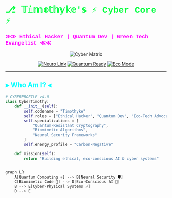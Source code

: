 # <span style="font-family: 'Courier New', monospace; color: #00FF41">⎇ 𝕋𝕚𝕞𝕠𝕥𝕙𝕪𝕜𝕖'𝕤 ⚡ Cyber Core ⚡</span>  
### <span style="font-family: 'Courier New', monospace; color: #FF00FF">≫≫ Ethical Hacker | Quantum Dev | Green Tech Evangelist ≪≪</span>

<div align="center">

![Cyber Matrix](https://raw.githubusercontent.com/Timothyke/Timothyke/main/assets/cyber-banner.gif)

[![Neuro Link](https://img.shields.io/badge/NEURO_LINK_ACTIVE-8A2BE2?style=for-the-badge&logo=neural-network)](https://github.com/Timothyke)
[![Quantum Ready](https://img.shields.io/badge/QUANTUM_READY-000000?style=for-the-badge&logo=quantum)](https://github.com/Timothyke)
[![Eco Mode](https://img.shields.io/badge/ECO_DEV-00AA00?style=for-the-badge&logo=leaf&logoColor=white)](https://github.com/Timothyke)

</div>

---

## <span style="color:#00FFFF">⫸ Who Am I? ⫷</span>

```python
# CYBERPROFILE v4.0
class CyberTimothy:
    def __init__(self):
        self.codename = "Timothyke"
        self.roles = ["Ethical Hacker", "Quantum Dev", "Eco-Tech Advocate"]
        self.specializations = [
            "Quantum-Resistant Cryptography",
            "Biomimetic Algorithms", 
            "Neural Security Frameworks"
        ]
        self.energy_profile = "Carbon-Negative"

    def mission(self):
        return "Building ethical, eco-conscious AI & cyber systems"


graph LR
    A[Quantum Computing ⚛️] --> B[Neural Security 🛡️]
    C[Biomimetic Code 🧬] --> D[Eco-Conscious AI 🌱]
    B --> E[Cyber-Physical Systems ⚡]
    D --> E
